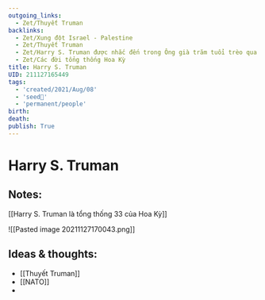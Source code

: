 ```yaml
---
outgoing_links:
  - Zet/Thuyết Truman
backlinks:
  - Zet/Xung đột Israel - Palestine
  - Zet/Thuyết Truman
  - Zet/Harry S. Truman được nhắc đến trong Ông già trăm tuổi trèo qua cửa sổ
  - Zet/Các đời tổng thống Hoa Kỳ
title: Harry S. Truman
UID: 211127165449
tags:
  - 'created/2021/Aug/08'
  - 'seed🥜'
  - 'permanent/people'
birth:
death:
publish: True
---
```

# Harry S. Truman

## Notes:
[[Harry S. Truman là tổng thống 33 của Hoa Kỳ]]

![[Pasted image 20211127170043.png]]

## Ideas & thoughts:
- [[Thuyết Truman]]
- [[NATO]]
- 

